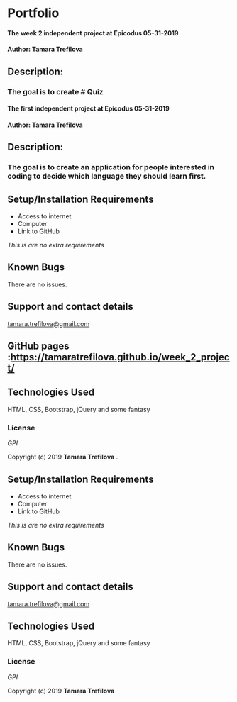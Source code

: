 # Portfolio

#### The week 2 independent project at Epicodus 05-31-2019

#### Author: Tamara Trefilova

## Description:

### The goal is  to create # Quiz

#### The first independent project at Epicodus 05-31-2019

#### Author: Tamara Trefilova

## Description:

### The goal is  to create an application for people interested in coding to decide which language they should learn first.

## Setup/Installation Requirements

* Access to internet
* Computer
* Link to GitHub


_This is are no extra requirements_

## Known Bugs

There are no issues.

## Support and contact details

tamara.trefilova@gmail.com
## GitHub pages :https://tamaratrefilova.github.io/week_2_project/

## Technologies Used

HTML, CSS, Bootstrap, jQuery and some fantasy

### License

*GPI*

Copyright (c) 2019 **Tamara Trefilova**
.

## Setup/Installation Requirements

* Access to internet
* Computer
* Link to GitHub


_This is are no extra requirements_

## Known Bugs

There are no issues.

## Support and contact details

tamara.trefilova@gmail.com

## Technologies Used

HTML, CSS, Bootstrap, jQuery and some fantasy

### License

*GPI*

Copyright (c) 2019 **Tamara Trefilova**

